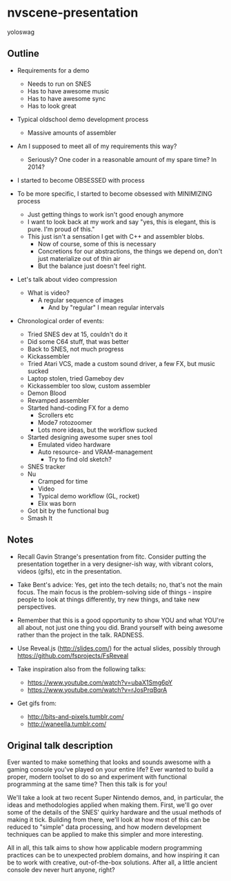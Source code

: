# nvscene-presentation
yoloswag

## Outline
 - Requirements for a demo
   - Needs to run on SNES
   - Has to have awesome music
   - Has to have awesome sync
   - Has to look great

 - Typical oldschool demo development process
   - Massive amounts of assembler

 - Am I supposed to meet all of my requirements this way?
   - Seriously? One coder in a reasonable amount of my spare time? In 2014?

 - I started to become OBSESSED with process
 - To be more specific, I started to become obsessed with MINIMIZING process
   - Just getting things to work isn't good enough anymore
   - I want to look back at my work and say "yes, this is elegant, this is pure. I'm proud of this."
   - This just isn't a sensation I get with C++ and assembler blobs.
     - Now of course, some of this is necessary
     - Concretions for our abstractions, the things we depend on, don't just materialize out of thin air
     - But the balance just doesn't feel right.

 - Let's talk about video compression
   - What is video?
     - A regular sequence of images
       - And by "regular" I mean regular intervals

 - Chronological order of events:
   - Tried SNES dev at 15, couldn't do it
   - Did some C64 stuff, that was better
   - Back to SNES, not much progress
   - Kickassembler
   - Tried Atari VCS, made a custom sound driver, a few FX, but music sucked
   - Laptop stolen, tried Gameboy dev
   - Kickassembler too slow, custom assembler
   - Demon Blood
   - Revamped assembler
   - Started hand-coding FX for a demo
     - Scrollers etc
     - Mode7 rotozoomer
     - Lots more ideas, but the workflow sucked
   - Started designing awesome super snes tool
     - Emulated video hardware
     - Auto resource- and VRAM-management
       - Try to find old sketch?
   - SNES tracker
   - Nu
     - Cramped for time
     - Video
     - Typical demo workflow (GL, rocket)
     - Elix was born
   - Got bit by the functional bug
   - Smash It

## Notes

 - Recall Gavin Strange's presentation from fitc. Consider putting the presentation together in a very designer-ish way, with vibrant colors, videos (gifs), etc in the presentation.

 - Take Bent's advice: Yes, get into the tech details; no, that's not the main focus. The main focus is the problem-solving side of things - inspire people to look at things differently, try new things, and take new perspectives.

 - Remember that this is a good opportunity to show YOU and what YOU're all about, not just one thing you did. Brand yourself with being awesome rather than the project in the talk. RADNESS.

 - Use Reveal.js (http://slides.com/) for the actual slides, possibly through https://github.com/fsprojects/FsReveal

 - Take inspiration also from the following talks:
   - https://www.youtube.com/watch?v=ubaX1Smg6pY
   - https://www.youtube.com/watch?v=rJosPrqBqrA

 - Get gifs from:
   - http://bits-and-pixels.tumblr.com/
   - http://waneella.tumblr.com/

## Original talk description

Ever wanted to make something that looks and sounds awesome with a gaming console you've played on your entire life? Ever wanted to build a proper, modern toolset to do so and experiment with functional programming at the same time? Then this talk is for you!

We'll take a look at two recent Super Nintendo demos, and, in particular, the ideas and methodologies applied when making them. First, we'll go over some of the details of the SNES' quirky hardware and the usual methods of making it tick. Building from there, we'll look at how most of this can be reduced to "simple" data processing, and how modern development techniques can be applied to make this simpler and more interesting.

All in all, this talk aims to show how applicable modern programming practices can be to unexpected problem domains, and how inspiring it can be to work with creative, out-of-the-box solutions. After all, a little ancient console dev never hurt anyone, right?
